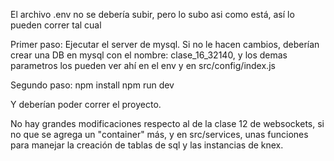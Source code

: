El archivo .env no se debería subir, pero lo subo asi como está, así lo pueden correr tal cual

Primer paso:
Ejecutar el server de mysql.
Si no le hacen cambios, deberían crear una DB en mysql con el nombre: clase_16_32140, y los demas parametros los pueden ver ahí en el env y en src/config/index.js

Segundo paso:
npm install
npm run dev

Y deberían poder correr el proyecto.


No hay grandes modificaciones respecto al de la clase 12 de websockets, si no que se agrega un "container" más, y en src/services, unas funciones para manejar la creación de tablas de sql y las instancias de knex.
